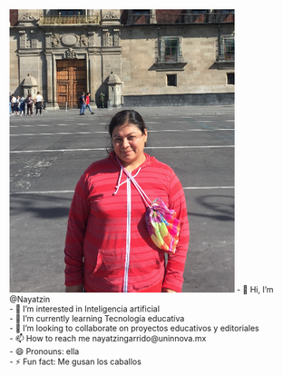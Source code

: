 <img src="foto.png">
- 👋 Hi, I’m @Nayatzin </br>
- 👀 I’m interested in Inteligencia artificial</br>
-  🌱 I’m currently learning Tecnología educativa</br>
- 💞️ I’m looking to collaborate on proyectos educativos y editoriales</br>
- 📫 How to reach me nayatzingarrido@uninnova.mx</br>
- 😄 Pronouns: ella</br>
- ⚡ Fun fact: Me gusan los caballos</br>

<!---
Nayatzin/Nayatzin is a ✨ special ✨ repository because its `README.md` (this file) appears on your GitHub profile.
You can click the Preview link to take a look at your changes.
--->
